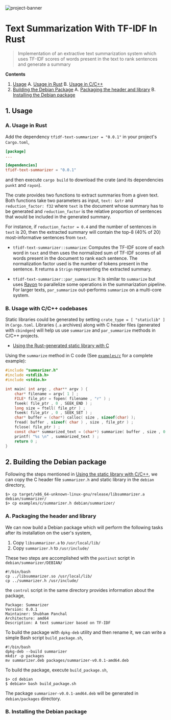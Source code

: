 
![project-banner](https://github.com/shubham0204/tfidf-summarizer-rs/assets/41076823/f2855bcb-9573-4b70-9c38-7d4120511896)

# Text Summarization With TF-IDF In Rust

> Implementation of an extractive text summarization system which uses TF-IDF scores of words present in the text to rank sentences and generate a summary

**Contents**

1. [Usage](#usage)
    A. [Usage in Rust](#usage-in-rust)
    B. [Usage in C/C++](#usage-with-cc-codebases)
2. [Building the Debian Package](#building-the-debian-package)
    A. [Packaging the header and library](#a-packaging-the-header-and-library)
    B. [Installing the Debian package](#b-installing-the-debian-package)


## 1. Usage

### A. Usage in Rust

Add the dependency `tfidf-text-summarizer = "0.0.1"` in your project's `Cargo.toml`,

```toml
[package]
...

[dependencies]
tfidf-text-summarizer = "0.0.1"
```

and then execute `cargo build` to download the crate (and its dependencies `punkt` and `rayon`).

The crate provides two functions to extract summaries from a given text. Both functions take two parameters as input, `text: &str` and `reduction_factor: f32` where `text` is the document whose summary has to be generated and `reduction_factor` is the relative proportion of sentences that would be included in the generated summary.

For instance, if `reduction_factor = 0.4` and the number of sentences in `text` is 20, then the extracted summary will contain the top-8 (40% of 20) most-informative sentences from `text`.

* `tfidf-text-summarizer::summarize`: Computes the TF-IDF score of each word in `text` and then uses the normalized sum of TF-IDF scores of all words present in the document to rank each sentence. The normalization factor used is the number of tokens present in the sentence. It returns a `Strign` representing the extracted summary.

* `tfidf-text-summarizer::par_summarize`: It is similar to `summarize` but uses [Rayon](https://github.com/rayon-rs/rayon) to parallelize some operations in the summarization pipeline. For larger texts, `par_summarize` out-performs `summarize` on a multi-core system.

### B. Usage with C/C++ codebases

Static libraries could be generated by setting `crate_type = [ "staticlib" ]` in `Cargo.toml`. Libraries (`.a` archives) along with C header files (generated with `cbindgen`) will help us use `summarize` and `par_summarize` methods in C/C++ projects. 

* [Using the Rust-generated static library with C](https://github.com/shubham0204/tfidf-summarizer-rs/tree/main/examples/c/README.md)

Using the `summarize` method in C code (See [`examples/c`](https://github.com/shubham0204/tfidf-summarizer-rs/tree/main/examples/c) for a complete example):

```c
#include "summarizer.h"
#include <stdlib.h>
#include <stdio.h>

int main( int argc , char** argv ) {
    char* filename = argv[ 1 ] ; 
    FILE* file_ptr = fopen( filename , "r" ) ;
    fseek( file_ptr , 0 , SEEK_END ) ; 
    long size = ftell( file_ptr ) ; 
    fseek( file_ptr , 0 , SEEK_SET ) ; 
    char* buffer = (char*) calloc( size , sizeof(char) );  
    fread( buffer , sizeof( char ) , size , file_ptr ) ;
    fclose( file_ptr ) ;
    const char* summarized_text = (char*) summarize( buffer , size , 0.5f ) ;
    printf( "%s \n" , summarized_text ) ;
    return 0 ;
}
```

## 2. Building the Debian package

Following the steps mentioned in [Using the static library with C/C++](https://github.com/shubham0204/tfidf-summarizer-rs/tree/main/examples/c/README.md), we can copy the C header file `summarizer.h` and static library in the `debian` directory,

```
$> cp target/x86_64-unknown-linux-gnu/release/libsummarizer.a debian/summarizer/
$> cp examples/c/summarizer.h debian/summarizer/
```

### A. Packaging the header and library

We can now build a Debian package which will perform the following tasks after its installation on the user's system,

1. Copy `libsummarizer.a` to `/usr/local/lib/`
2. Copy `summarizer.h` to `/usr/include/`

These two steps are accomplished with the `postinst` script in `debian/summarizer/DEBIAN/`

```
#!/bin/bash
cp ../libsummarizer.so /usr/local/lib/
cp ../summarizer.h /usr/include/
```

the `control` script in the same directory provides information about the package,

```
Package: Summarizer
Version: 0.0.1
Maintainer: Shubham Panchal
Architecture: amd64
Description: A text summarizer based on TF-IDF
```

To build the package with `dpkg-deb` utility and then rename it, we can write a simple Bash script `build_package.sh`,

```
#!/bin/bash
dpkg-deb --build summarizer
mkdir -p packages
mv summarizer.deb packages/summarizer-v0.0.1-amd64.deb
```

To build the package, execute `build_package.sh`,

```
$> cd debian
$ debian> bash build_package.sh 
```

The package `summarizer-v0.0.1-amd64.deb` will be generated in `debian/packages` directory.

### B. Installing the Debian package
